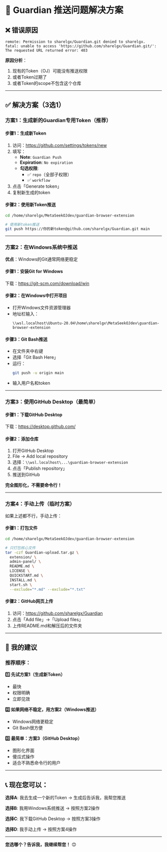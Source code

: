 # 🔧 Guardian 推送问题解决方案

## ❌ 错误原因

```
remote: Permission to sharelgx/Guardian.git denied to sharelgx.
fatal: unable to access 'https://github.com/sharelgx/Guardian.git/': The requested URL returned error: 403
```

**原因分析**：
1. 现有的Token（OJ）可能没有推送权限
2. 或者Token过期了
3. 或者Token的scope不包含这个仓库

---

## ✅ 解决方案（3选1）

### 方案1：生成新的Guardian专用Token（推荐）

#### 步骤1：生成新Token

1. 访问：https://github.com/settings/tokens/new
2. 填写：
   - **Note**: `Guardian Push`
   - **Expiration**: `No expiration`
   - **勾选权限**: 
     - ✅ `repo`（全部子权限）
     - ✅ `workflow`
3. 点击「Generate token」
4. 复制新生成的token

#### 步骤2：使用新Token推送

```bash
cd /home/sharelgx/MetaSeekOJdev/guardian-browser-extension

# 使用新token推送
git push https://你的新token@github.com/sharelgx/Guardian.git main
```

---

### 方案2：在Windows系统中推送

**优点**：Windows的Git通常网络更稳定

#### 步骤1：安装Git for Windows

下载：https://git-scm.com/download/win

#### 步骤2：在Windows中打开项目

- 打开Windows文件资源管理器
- 地址栏输入：
  ```
  \\wsl.localhost\Ubuntu-20.04\home\sharelgx\MetaSeekOJdev\guardian-browser-extension
  ```

#### 步骤3：Git Bash推送

- 在文件夹中右键
- 选择「Git Bash Here」
- 运行：
  ```bash
  git push -u origin main
  ```
- 输入用户名和token

---

### 方案3：使用GitHub Desktop（最简单）

#### 步骤1：下载GitHub Desktop

下载：https://desktop.github.com/

#### 步骤2：添加仓库

1. 打开GitHub Desktop
2. File → Add local repository
3. 选择：`\\wsl.localhost\...\guardian-browser-extension`
4. 点击「Publish repository」
5. 推送到GitHub

**完全图形化，不需要命令行！**

---

### 方案4：手动上传（临时方案）

如果上述都不行，手动上传：

#### 步骤1：打包文件

```bash
cd /home/sharelgx/MetaSeekOJdev/guardian-browser-extension

# 只打包核心文件
tar -czf Guardian-upload.tar.gz \
  extension/ \
  admin-panel/ \
  README.md \
  LICENSE \
  QUICKSTART.md \
  INSTALL.md \
  start.sh \
  --exclude="*.md" --exclude="*.txt"
```

#### 步骤2：GitHub网页上传

1. 访问：https://github.com/sharelgx/Guardian
2. 点击「Add file」→「Upload files」
3. 上传README.md和解压后的文件夹

---

## 🎯 我的建议

### 推荐顺序：

**1️⃣ 先试方案1（生成新Token）**
- 最快
- 权限明确
- 立即见效

**2️⃣ 如果网络不稳定，用方案2（Windows推送）**
- Windows网络更稳定
- Git Bash很方便

**3️⃣ 最简单：方案3（GitHub Desktop）**
- 图形化界面
- 傻瓜式操作
- 适合不熟悉命令行的用户

---

## 📞 现在您可以：

**选择A**: 我去生成一个新的Token
→ 生成后告诉我，我帮您推送

**选择B**: 我用Windows系统推送
→ 按照方案2操作

**选择C**: 我下载GitHub Desktop
→ 按照方案3操作

**选择D**: 我手动上传
→ 按照方案4操作

---

**您选哪个？告诉我，我继续帮您！** 😊

